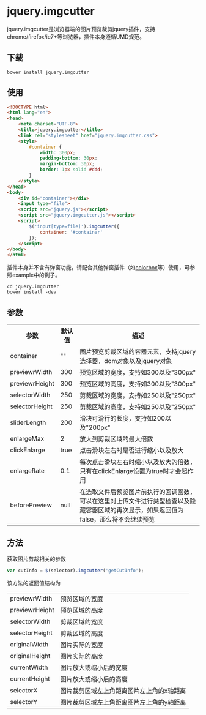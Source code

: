 # jquery.imgcutter
jquery.imgcutter是浏览器端的图片预览裁剪jquery插件，支持chrome/firefox/ie7+等浏览器，插件本身遵循UMD规范。

## 下载

```
bower install jquery.imgcutter
```

## 使用

```html
<!DOCTYPE html>
<html lang="en">
<head>
    <meta charset="UTF-8">
    <title>jquery.imgcutter</title>
    <link rel="stylesheet" href="jquery.imgcutter.css">
    <style>
        #container {
            width: 300px;
            padding-bottom: 30px;
            margin-bottom: 30px;
            border: 1px solid #ddd;
        }
    </style>
</head>
<body>
    <div id="container"></div>
    <input type="file">
    <script src="jquery.js"></script>
    <script src="jquery.imgcutter.js"></script>
    <script>
        $('input[type=file]').imgcutter({
            container: '#container'
        });
    </script>
</body>
</html>

```
插件本身并不含有弹窗功能，请配合其他弹窗插件（如[colorbox](https://github.com/jackmoore/colorbox)等）使用，可参照example中的例子。

```
cd jquery.imgcutter
bower install -dev
```

## 参数
<table>
    <tr>
        <th>参数</th>
        <th>默认值</th>
        <th>描述</th>
    </tr>
    <tr>
        <td>container</td>
        <td>""</td>
        <td>图片预览剪裁区域的容器元素，支持jquery选择器，dom对象以及jquery对象</td>
    </tr>
    <tr>
        <td>previewrWidth</td>
        <td>300</td>
        <td>预览区域的宽度，支持如300以及"300px"</td>
    </tr>
    <tr>
        <td>previewrHeight</td>
        <td>300</td>
        <td>预览区域的高度，支持如300以及"300px"</td>
    </tr>
    <tr>
        <td>selectorWidth</td>
        <td>250</td>
        <td>剪裁区域的宽度，支持如250以及"250px"</td>
    </tr>
    <tr>
        <td>selectorHeight</td>
        <td>250</td>
        <td>剪裁区域的高度，支持如250以及"250px"</td>
    </tr>
    <tr>
        <td>sliderLength</td>
        <td>200</td>
        <td>滑块可滑行的长度，支持如200以及"200px"</td>
    </tr>
    <tr>
        <td>enlargeMax</td>
        <td>2</td>
        <td>放大到剪裁区域的最大倍数</td>
    </tr>
    <tr>
        <td>clickEnlarge</td>
        <td>true</td>
        <td>点击滑块左右时是否进行缩小以及放大</td>
    </tr>
    <tr>
        <td>enlargeRate</td>
        <td>0.1</td>
        <td>每次点击滑块左右时缩小以及放大的倍数，只有在clickEnlarge设置为true时才会起作用</td>
    </tr>
    <tr>
        <td>beforePreview</td>
        <td>null</td>
        <td>在选取文件后预览图片前执行的回调函数，可以在这里对上传文件进行类型检查以及隐藏容器区域的再次显示，如果返回值为false，那么将不会继续预览</td>
    </tr>
</table>

## 方法
获取图片剪裁相关的参数

```javascript
var cutInfo = $(selector).imgcutter('getCutInfo');
```
该方法的返回值结构为

<table>
    <tr>
        <td>previewrWidth</td>
        <td>预览区域的宽度</td>
    </tr>
    <tr>
        <td>previewrHeight</td>
        <td>预览区域的高度</td>
    </tr>
    <tr>
        <td>selectorWidth</td>
        <td>剪裁区域的宽度</td>
    </tr>
    <tr>
        <td>selectorHeight</td>
        <td>剪裁区域的高度</td>
    </tr>
    <tr>
        <td>originalWidth</td>
        <td>图片实际的宽度</td>
    </tr>
    <tr>
        <td>originalHeight</td>
        <td>图片实际的高度</td>
    </tr>
    <tr>
        <td>currentWidth</td>
        <td>图片放大或缩小后的宽度</td>
    </tr>
    <tr>
        <td>currentHeight</td>
        <td>图片放大或缩小后的高度</td>
    </tr>
    <tr>
        <td>selectorX</td>
        <td>图片裁剪区域左上角距离图片左上角的x轴距离</td>
    </tr>
    <tr>
        <td>selectorY</td>
        <td>图片裁剪区域左上角距离图片左上角的y轴距离</td>
    </tr>
</table>
